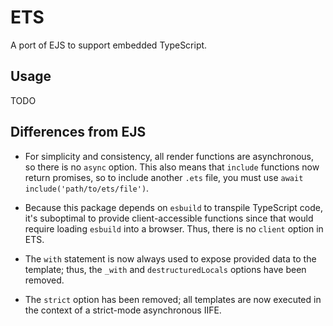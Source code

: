 # ETS

A port of EJS to support embedded TypeScript.

## Usage

TODO

## Differences from EJS

- For simplicity and consistency, all render functions are asynchronous, so there is no `async` option. This also means that `include` functions now return promises, so to include another `.ets` file, you must use `await include('path/to/ets/file')`.

- Because this package depends on `esbuild` to transpile TypeScript code, it's suboptimal to provide client-accessible functions since that would require loading `esbuild` into a browser. Thus, there is no `client` option in ETS.

- The `with` statement is now always used to expose provided data to the template; thus, the `_with` and `destructuredLocals` options have been removed.

- The `strict` option has been removed; all templates are now executed in the context of a strict-mode asynchronous IIFE.
